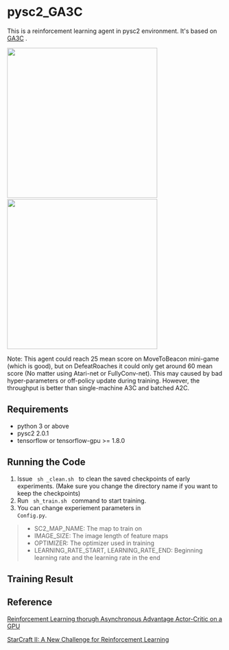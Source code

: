 # pysc2_GA3C
This is a reinforcement learning agent in pysc2 environment. It's based on [GA3C](https://github.com/NVlabs/GA3C)
.

<a href="http://www.youtube.com/watch?v=N8FqFnDF4uM"><img src="http://img.youtube.com/vi/N8FqFnDF4uM/0.jpg" width="350"></a>&nbsp;&nbsp;
<a href="http://www.youtube.com/watch?v=5LJd_5Y6g_o"><img src="http://img.youtube.com/vi/5LJd_5Y6g_o/0.jpg" width="350"></a>


Note: This agent could reach 25 mean score on MoveToBeacon mini-game (which is good), but on DefeatRoaches it could only get around 60 mean score (No matter using Atari-net or FullyConv-net). This may caused by bad hyper-parameters or off-policy update during training. However, the throughput is better than single-machine A3C and batched A2C.

## Requirements
- python 3 or above
- pysc2 2.0.1
- tensorflow or tensorflow-gpu >= 1.8.0

## Running the Code
1. Issue <code> sh _clean.sh </code> to clean the saved checkpoints of early experiments. (Make sure you change the directory name if you want to keep the checkpoints)
2. Run <code> sh_train.sh </code> command to start training.
3. You can change experiement parameters in <code> Config.py</code>.
>- SC2_MAP_NAME: The map to train on
>- IMAGE_SIZE: The image length of feature maps
>- OPTIMIZER: The optimizer used in training
>- LEARNING_RATE_START, LEARNING_RATE_END: Beginning learning rate and the learning rate in the end


## Training Result

## Reference
[Reinforcement Learning thorugh Asynchronous Advantage Actor-Critic on a GPU](https://openreview.net/forum?id=r1VGvBcxl)

[StarCraft II: A New Challenge for Reinforcement Learning](https://deepmind.com/documents/110/sc2le.pdf)